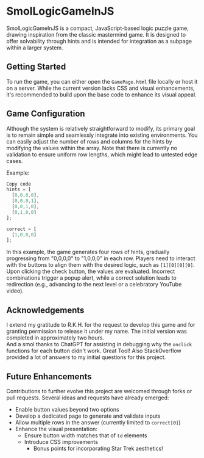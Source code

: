 # SmolLogicGameInJS
SmolLogicGameInJS is a compact, JavaScript-based logic puzzle game, drawing inspiration from the classic mastermind game. It is designed to offer solvability through hints and is intended for integration as a subpage within a larger system.

## Getting Started
To run the game, you can either open the `GamePage.html` file locally or host it on a server. While the current version lacks CSS and visual enhancements, it's recommended to build upon the base code to enhance its visual appeal.

## Game Configuration
Although the system is relatively straightforward to modify, its primary goal is to remain simple and seamlessly integrate into existing environments. You can easily adjust the number of rows and columns for the hints by modifying the values within the array. Note that there is currently no validation to ensure uniform row lengths, which might lead to untested edge cases.

Example:
```JavaScript
Copy code
hints = [
  [0,0,0,0],
  [0,0,0,1],
  [0,0,1,0],
  [0,1,0,0]
];

correct = [
  [1,0,0,0]
];
```
In this example, the game generates four rows of hints, gradually progressing from "0,0,0,0" to "1,0,0,0" in each row. Players need to interact with the buttons to align them with the desired logic, such as `[1][0][0][0]`. Upon clicking the check button, the values are evaluated. Incorrect combinations trigger a popup alert, while a correct solution leads to redirection (e.g., advancing to the next level or a celebratory YouTube video).

## Acknowledgements
I extend my gratitude to R.K.H. for the request to develop this game and for granting permission to release it under my name. The initial version was completed in approximately two hours.\
And a smol thanks to ChatGPT for assisting in debugging why the `onclick` functions for each button didn't work. Great Tool! Also StackOverflow provided a lot of answers to my initial questions for this project.

## Future Enhancements
Contributions to further evolve this project are welcomed through forks or pull requests. Several ideas and requests have already emerged:

- Enable button values beyond two options
- Develop a dedicated page to generate and validate inputs
- Allow multiple rows in the answer (currently limited to `correct[0]`)
- Enhance the visual presentation:
  - Ensure button width matches that of `td` elements
  - Introduce CSS improvements
    - Bonus points for incorporating Star Trek aesthetics!
